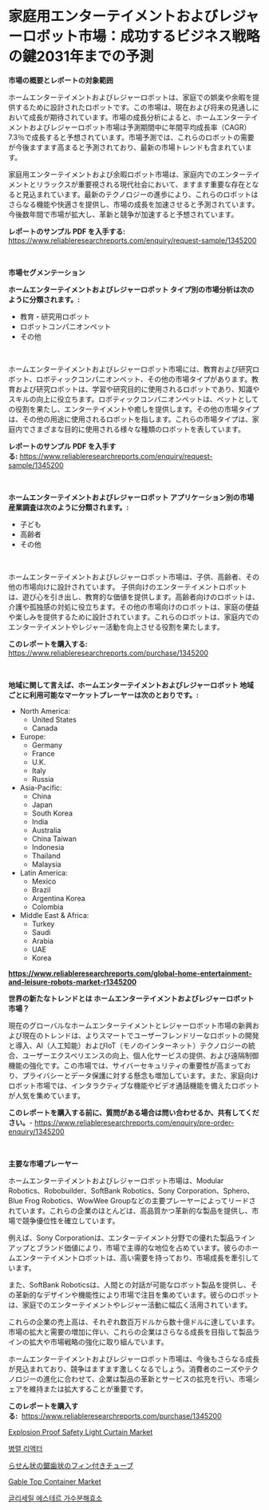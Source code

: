 <p><h1>家庭用エンターテイメントおよびレジャーロボット市場：成功するビジネス戦略の鍵2031年までの予測</h1></p><p><strong>市場の概要とレポートの対象範囲</strong></p>
<p><p>ホームエンターテイメントおよびレジャーロボットは、家庭での娯楽や余暇を提供するために設計されたロボットです。この市場は、現在および将来の見通しにおいて成長が期待されています。市場の成長分析によると、ホームエンターテイメントおよびレジャーロボット市場は予測期間中に年間平均成長率（CAGR）7.3％で成長すると予想されています。市場予測では、これらのロボットの需要が今後ますます高まると予測されており、最新の市場トレンドも含まれています。</p><p>家庭用エンターテイメントおよび余暇ロボット市場は、家庭内でのエンターテイメントとリラックスが重要視される現代社会において、ますます重要な存在となると見込まれています。最新のテクノロジーの進歩により、これらのロボットはさらなる機能や快適さを提供し、市場の成長を加速させると予測されています。今後数年間で市場が拡大し、革新と競争が加速すると予想されています。</p></p>
<p><strong>レポートのサンプル PDF を入手する:</strong> <a href="https://www.reliableresearchreports.com/enquiry/request-sample/1345200">https://www.reliableresearchreports.com/enquiry/request-sample/1345200</a></p>
<p>&nbsp;</p>
<p><strong>市場セグメンテーション</strong></p>
<p><strong>ホームエンターテイメントおよびレジャーロボット タイプ別の市場分析は次のように分類されます。:</strong></p>
<p><ul><li>教育・研究用ロボット</li><li>ロボットコンパニオンペット</li><li>その他</li></ul></p>
<p>&nbsp;</p>
<p><p>ホームエンターテイメントおよびレジャーロボット市場には、教育および研究ロボット、ロボティックコンパニオンペット、その他の市場タイプがあります。教育および研究ロボットは、学習や研究目的に使用されるロボットであり、知識やスキルの向上に役立ちます。ロボティックコンパニオンペットは、ペットとしての役割を果たし、エンターテイメントや癒しを提供します。その他の市場タイプは、その他の用途に使用されるロボットを指します。これらの市場タイプは、家庭内でさまざまな目的に使用される様々な種類のロボットを表しています。</p></p>
<p><strong>レポートのサンプル PDF を入手する:</strong>&nbsp;<a href="https://www.reliableresearchreports.com/enquiry/request-sample/1345200">https://www.reliableresearchreports.com/enquiry/request-sample/1345200</a></p>
<p>&nbsp;</p>
<p><strong> ホームエンターテイメントおよびレジャーロボット アプリケーション別の市場産業調査は次のように分類されます。:</strong></p>
<p><ul><li>子ども</li><li>高齢者</li><li>その他</li></ul></p>
<p>&nbsp;</p>
<p><p>ホームエンターテイメントおよびレジャーロボット市場は、子供、高齢者、その他の市場向けに設計されています。 子供向けのエンターテイメントロボットは、遊び心を引き出し、教育的な価値を提供します。高齢者向けのロボットは、介護や孤独感の対処に役立ちます。その他の市場向けのロボットは、家庭の便益や楽しみを提供するために設計されています。これらのロボットは、家庭内でのエンターテイメントやレジャー活動を向上させる役割を果たします。</p></p>
<p><strong>このレポートを購入する:</strong>&nbsp; <a href="https://www.reliableresearchreports.com/purchase/1345200">https://www.reliableresearchreports.com/purchase/1345200</a></p>
<p>&nbsp;</p>
<p><strong>地域に関して言えば、ホームエンターテイメントおよびレジャーロボット 地域ごとに利用可能なマーケットプレーヤーは次のとおりです。:</strong></p>
<p><ul>
    <li>
        North America:
        <ul>
            <li>United States</li>
            <li>Canada</li>
        </ul>
    </li>
    <li>
        Europe:
        <ul>
            <li>Germany</li>
            <li>France</li>
            <li>U.K.</li>
            <li>Italy</li>
            <li>Russia</li>
        </ul>
    </li>
    <li>
        Asia-Pacific:
        <ul>
            <li>China</li>
            <li>Japan</li>
            <li>South Korea</li>
            <li>India</li>
            <li>Australia</li>
            <li>China Taiwan</li>
            <li>Indonesia</li>
            <li>Thailand</li>
            <li>Malaysia</li>
        </ul>
    </li>
    <li>
        Latin America:
        <ul>
            <li>Mexico</li>
            <li>Brazil</li>
            <li>Argentina Korea</li>
            <li>Colombia</li>
        </ul>
    </li>
    <li>
        Middle East & Africa:
        <ul>
            <li>Turkey</li>
            <li>Saudi</li>
            <li>Arabia</li>
            <li>UAE</li>
            <li>Korea</li>
        </ul>
    </li>
    </ul></p>
<p><strong><a href="https://www.reliableresearchreports.com/global-home-entertainment-and-leisure-robots-market-r1345200">https://www.reliableresearchreports.com/global-home-entertainment-and-leisure-robots-market-r1345200</a></strong>&nbsp;</p>
<p><strong>世界の新たなトレンドとは ホームエンターテイメントおよびレジャーロボット 市場？</strong></p>
<p><p>現在のグローバルなホームエンターテイメントとレジャーロボット市場の新興および現在のトレンドは、よりスマートでユーザーフレンドリーなロボットの開発と導入、AI（人工知能）およびIoT（モノのインターネット）テクノロジーの統合、ユーザーエクスペリエンスの向上、個人化サービスの提供、および遠隔制御機能の強化です。この市場では、サイバーセキュリティの重要性が高まっており、プライバシーとデータ保護に対する懸念も増加しています。また、家庭向けロボット市場では、インタラクティブな機能やビデオ通話機能を備えたロボットが人気を集めています。</p></p>
<p><strong>このレポートを購入する前に、質問がある場合は問い合わせるか、共有してください。</strong>- <a href="https://www.reliableresearchreports.com/enquiry/pre-order-enquiry/1345200">https://www.reliableresearchreports.com/enquiry/pre-order-enquiry/1345200</a></p>
<p>&nbsp;</p>
<p><strong>主要な市場プレーヤー</strong></p>
<p><p>ホームエンターテイメントおよびレジャーロボット市場は、Modular Robotics、Robobuilder、SoftBank Robotics、Sony Corporation、Sphero、Blue Frog Robotics、WowWee Groupなどの主要プレーヤーによってリードされています。これらの企業のほとんどは、高品質かつ革新的な製品を提供し、市場で競争優位性を確立しています。</p><p>例えば、Sony Corporationは、エンターテイメント分野での優れた製品ラインアップとブランド価値により、市場で主導的な地位を占めています。彼らのホームエンターテイメントロボットは、高い需要を持っており、市場成長を牽引しています。</p><p>また、SoftBank Roboticsは、人間との対話が可能なロボット製品を提供し、その革新的なデザインや機能性により市場で注目を集めています。彼らのロボットは、家庭でのエンターテイメントやレジャー活動に幅広く活用されています。</p><p>これらの企業の売上高は、それぞれ数百万ドルから数十億ドルに達しています。市場の拡大と需要の増加に伴い、これらの企業はさらなる成長を目指して製品ラインの拡大や市場戦略の強化に取り組んでいます。</p><p>ホームエンターテイメントおよびレジャーロボット市場は、今後もさらなる成長が見込まれており、競争はますます激しくなるでしょう。消費者のニーズやテクノロジーの進化に合わせて、企業は製品の革新とサービスの拡充を行い、市場シェアを維持または拡大することが重要です。</p></p>
<p><strong>このレポートを購入する:</strong>&nbsp;&nbsp;<a href="https://www.reliableresearchreports.com/purchase/1345200">https://www.reliableresearchreports.com/purchase/1345200</a></p>
<p><p><a href="https://github.com/dringals/Market-Research-Report-List-4/blob/main/explosion-proof-safety-light-curtain-market.md">Explosion Proof Safety Light Curtain Market</a></p><p><a href="https://github.com/idcefvhkdut6/Market-Research-Report-List-2/blob/main/845251486374.md">병렬 리액터</a></p><p><a href="https://github.com/RodHoppe07/Market-Research-Report-List-1/blob/main/941758894738.md">らせん状の鋸歯状のフィン付きチューブ</a></p><p><a href="https://www.linkedin.com/pulse/gable-top-container-market-analysis-sze-forecasted-period-cg2re?trackingId=Zc20QM1BGNiVySFCwVIUjQ%3D%3D">Gable Top Container Market</a></p><p><a href="https://github.com/vsap75a286l/Market-Research-Report-List-2/blob/main/682618086375.md">글리세릴 에스테르 가수분해효소</a></p></p>